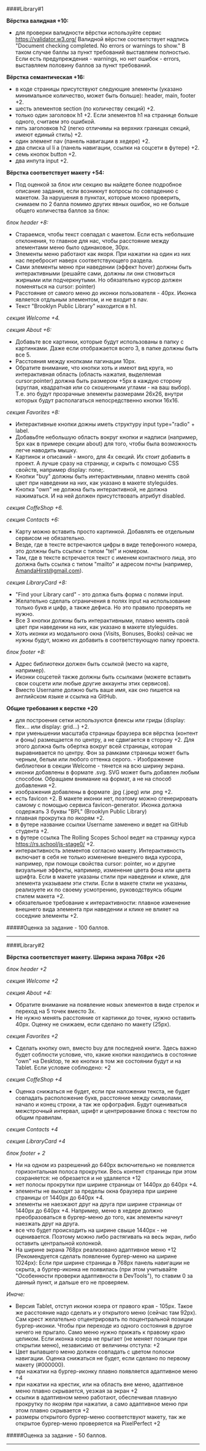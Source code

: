 ####Library#1


**Вёрстка валидная +10:**
- для проверки валидности вёрстки используйте сервис https://validator.w3.org/ Валидной вёрстке соответствует надпись "Document checking completed. No errors or warnings to show." В таком случае баллы за пункт требований выставляем полностью. Если есть предупреждения - warnings, но нет ошибок - errors, выставляем половину баллов за пункт требований.

**Вёрстка семантическая +16:**
- в коде страницы присутствуют следующие элементы (указано минимальное количество, может быть больше): header, main, footer +2.
- шесть элементов section (по количеству секций) +2.
- только один заголовок h1 +2. Если элементов h1 на странице больше одного, считаем это ошибкой.
- пять заголовков h2 (легко отличимы на верхних границах секций, имеют единый стиль) +2.
- один элемент nav (панель навигации в хедере) +2.
- два списка ul  li  a (панель навигации, ссылки на соцсети в футере) +2.
- семь кнопок button +2.
- два инпута input +2.

**Вёрстка соответствует макету +54:**
- Под оценкой за блок или секцию вы найдете более подробное описание задания, если возникнут вопросы по совпадению с макетом. За нарушения в пунктах, которые можно проверить, снимаем по 2 балла помимо других явных ошибок, но не больше общего количества баллов за блок:

*блок header +8:*
- Стараемся, чтобы текст совпадал с макетом. Если есть небольшие отклонения, то главное для нас, чтобы расстояние между элементами меню было одинаковое, 30px.
- Элементы меню работают как якоря. При нажатии на один из них нас перебросит наверх соответствующего раздела.
- Сами элементы меню при наведении (эффект hover) должны быть интерактивными (решайте сами, должны ли они стновиться жирными или подчеркнутыми. Но обязательно курсор должен поменяться на cursor: pointer)
- Расстояние от самого меню до иконки пользователя - 40px. Иконка является отдльным элементом, и не входит в nav.
- Текст "Brooklyn Public Library" находится в h1.

*секция Welcome +4.*

*секция About +6:*
- Добавьте все картинки, которые будут использованы в папку с картинками. Даже если отображается всего 3, в папке должны быть все 5.
- Расстояния между кнопками пагинации 10px.
- Обратите внимание, что кнопки хоть и имеют вид круга, но интерактивная область (область нажатия, выделяемая cursor:pointer) должна быть размером +5px в каждую сторону (круглая, квадратная или со скошенными углами - на ваш выбор). Т.е. это будут прозрачные элементы размерами 26x26, внутри которых будут располагаться непосредственно кнопки 16x16.

*секция Favorites +8:*
- Интерактивные кнопки дожны иметь структуру input type="radio" + label.
- Добавьбте небольшую область вокруг кнопки и надписи (например, 5px как в примере секции about) для того, чтобы была возможность легче наводить мышку.
- Картинок и описаний - много, для 4х секций. Их стоит добавить в проект. А лучше сразу на страницу, и скрыть с помощью CSS свойств, например display: none;.
- Кнопки "buy" должны быть интерактивными, плавно менять свой цвет при наведении на них, как указано в макете styleguides.
- Кнопка "own" не должна быть интерактивной, не должна нажиматься. И на ней должен присутствовать атрибут disabled.

*секция CoffeShop +6.*

*секция Contacts +6:*
- Карту можно вставить просто картинкой. Добавлять ее отдельным сервисом не обязательно.
- Везде, где в тексте встречаются цифры в виде телефонного номера, это должны быть ссылки с типом "tel" и номером.
- Там, где в тексте встречается текст с именем контактного лица, это должна быть ссылка с типом "mailto" и адресом почты (например, AmandaHirst@gmail.com).

*секция LibraryCard +8:*
- "Find your Library card" - это должа быть форма с полями input.
- Желательно сделать ограничения в полях input на использование только букв и цифр, а также дефиса. Но это правило проверять не нужно.
- Все 3 кнопки должны быть интерактивными, плавно менять свой цвет при наведении на них, как указано в макете styleguides.
- Хоть иконки из модального окна (Visits, Bonuses, Books) сейчас не нужны будут, можно их добавить в соответствующую папку проекта.

*блок footer +8:*

- Адрес библиотеки должен быть ссылкой (место на карте, например).
- Иконки соцсетей также должны быть ссылками (можете вставить свои соцсети или любые другие аккаунты этих сервисов).
- Вместо Username должно быть ваше имя, как оно пишется на английском языке и ссылка на GitHub.

**Общие требования к верстке +20**

- для построения сетки используются флексы или гриды (display: flex... или display: grid...) +2.
- при уменьшении масштаба страницы браузера вся вёрстка (контент и фоны) размещается по центру, а не сдвигается в сторону +2. Для этого должна быть обертка вокруг всей страницы, которая выравнивается по центру. Фон за рамками страницы может быть черным, белым или любого оттенка серого. - Изображение библиотеки в секции Welcome - тянется на всю ширину экрана.
- иконки добавлены в формате .svg. SVG может быть добавлен любым способом. Обращаем внимание на формат, а не на способ добавления +2.
- изображения добавлены в формате .jpg (.jpeg) или .png +2.
- есть favicon +2. В макете иконки нет, поэтому можно сгенерировать самому с помощью сервиса favicon-generator. Иконка должна содержать 3 буквы "BPL" (Brooklyn Public Library)
- плавная прокрутка по якорям +2.
- в футере название ссылки Username заменено и ведет на GitHub студента +2.
- в футере ссылка The Rolling Scopes School ведет на страницу курса https://rs.school/js-stage0/ +2.
- интерактивность элементов согласно макету. Интерактивность включает в себя не только изменение внешнего вида курсора, например, при помощи свойства cursor: pointer, но и другие визуальные эффекты, например, изменение цвета фона или цвета шрифта. Если в макете указаны стили при наведении и клике, для элемента указываем эти стили. Если в макете стили не указаны, реализуете их по своему усмотрению, руководствуясь общим стилем макета +2.
- обязательное требование к интерактивности: плавное изменение внешнего вида элемента при наведении и клике не влияет на соседние элементы +2.

#####Оценка за задание - 100 баллов.

____

####Library#2


**Вёрстка соответствует макету. Ширина экрана 768px +26**

*блок header +2*

*секция Welcome +2*

*секция About +4:*
- Обратите внимание на появление новых элементов в виде стрелок и переход на 5 точек вместо 3х.
- Не нужно менять расстояние от картинки до точек, нужно оставить 40px. Оценку не снижаем, если сделано по макету (25px).

*секция Favorites +2*

- Сделать кнопку own, вместо buy для последней книги. Здесь важно будет соблюсти условие, что, какие кнопки находились в состояние "own" на Desktop, те же кнопки в том же состоянии будут и на Tablet. Если условие соблюдено: +2

*секция CoffeShop +4*

- Оценка снижаться не будет, если при наложении текста, не будет совпадать расположение букв, расстояние между символами, начало и конец строки, а так же орфография. Будут оцениваться межстрочный интервал, шрифт и центрирование блока с текстом по общим правилам.

*секция Contacts +4*

*секция LibraryCard +4*

*блок footer + 2*

- Ни на одном из разрешений до 640px включительно не появляется горизонтальная полоса прокрутки. Весь контент страницы при этом сохраняется: не обрезается и не удаляется +12
- нет полосы прокрутки при ширине страницы от 1440рх до 640рх +4.
- элементы не выходят за пределы окна браузера при ширине страницы от 1440рх до 640рх +4.
- элементы не наезжают друг на друга при ширине страницы от 1440рх до 640рх +4. Например, меню в хедере должно преобразоваться в бургер-меню до того, как элементы начнут наезжать друг на друга.
- все что будет происходить на ширине свыше 1440px - не оценивается. Поэтому можно либо растягивать на весь экран, либо оставить центральной колонкой.
- На ширине экрана 768рх реализовано адаптивное меню +12 (Рекомендуется сделать появление бургер-меню на ширине 1024px): Eсли при ширине страницы в 768рх панель навигации не скрыта, а бургер-иконка не появилась (при этом учитывайте "Особенности проверки адаптивности в DevTools"), то ставим 0 за данный пункт, и дальше его не проверяем.

*Иначе:*

- Версия Tablet, отступ иконки юзера от правого края - 105px. Такое же расстояние надо сделать и у открытого меню (сейчас там 92px). Сам крест желательно отцентрировать по поцентральной позиции бургер-иконки. Чтобы при переходе из одного состояния в другое ничего не прыгало. Само меню нужно прижать к правому краю целиком. Если иконка юзера не прыгает (не меняет позиции при открытии меню), независимо от величины отступа: +2
- Цвет выпавшего меню должен совпадать с цветом полоски навигации. Оценка снижаться не будет, если сделано по первому макету (#000000).
- при нажатии на бургер-иконку плавно появляется адаптивное меню +4
- при нажатии на крестик, или на область вне меню, адаптивное меню плавно скрывается, уезжая за экран +2
- ссылки в адаптивном меню работают, обеспечивая плавную прокрутку по якорям при нажатии, а само адаптивное меню при этом плавно скрывается +2
- размеры открытого бургер-меню соответствуют макету, так же открытое бургер-меню проверяется на PixelPerfect +2

#####Оценка за задание - 50 баллов.

___
